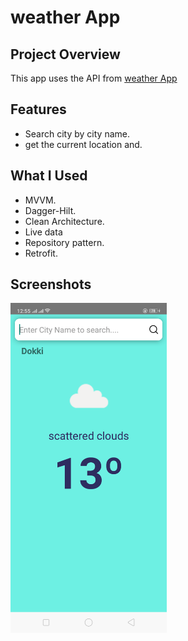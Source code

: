
# weather App
## Project Overview

This app uses the API from [weather App](https://openweathermap.org/api)


## Features
- Search city by city name.
- get the current location and.


## What I Used
- MVVM.
- Dagger-Hilt.
- Clean Architecture.
- Live data
- Repository pattern.
- Retrofit.




## Screenshots
<img src="https://github.com/mahmodsallam/weather/blob/master/1.png" width="250" margins="5px"> 